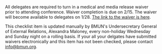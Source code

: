 All delegates are required to turn in a medical and media release waiver prior to attending conference.  Waiver completion is due on 2/15. The waiver will become available to delegates on 1/28. [The link to the waiver is here](https://www.waiverfile.com/b/BerkeleyModelUnitedNations/Waiver.aspx?formid=cf4fe2ab-22da-4e81-8a6c-4fe7005debd0).

This checklist item is updated manually by BMUN's Undersecretary General of External Relations, Alexandra Maloney, every non-holiday Wednesday and Sunday night on a rolling basis. If your all your delgates have submitted waivers electronically and this item has not been checked, please contact info@bmun.org.